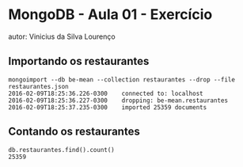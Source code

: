 # MongoDB - Aula 01 - Exercício
autor: Vinicius da Silva Lourenço

## Importando os restaurantes

```
mongoimport --db be-mean --collection restaurantes --drop --file restaurantes.json
2016-02-09T18:25:36.226-0300	connected to: localhost
2016-02-09T18:25:36.227-0300	dropping: be-mean.restaurantes
2016-02-09T18:25:37.235-0300	imported 25359 documents
```

## Contando os restaurantes

```
db.restaurantes.find().count()
25359
```
